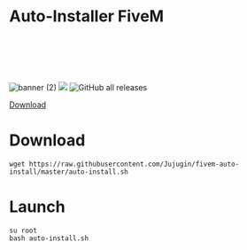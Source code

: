 # Auto-Installer FiveM
                                                                                                                                                        
                                                                                                                                                        

![banner (2)](https://user-images.githubusercontent.com/57915436/120077946-39692780-c0ad-11eb-9f1b-9ae2daaeffa7.png)
<a href="https://discord.gg/8kecDPvAAx"><img src="https://discordapp.com/api/guilds/848236715961352242/widget.png" /></a>
<img alt="GitHub all releases" src="https://img.shields.io/github/downloads/Jujugin/fivem-auto-install/total">
<!-- Place this tag where you want the button to render. -->
<a class="github-button" href="https://github.com/Jujugin/fivem-auto-install/archive/HEAD.zip" data-icon="octicon-download" aria-label="Download Jujugin/fivem-auto-install on GitHub">Download</a>

# Download

```wget https://raw.githubusercontent.com/Jujugin/fivem-auto-install/master/auto-install.sh```

# Launch

```su root```<br/>
```bash auto-install.sh``` 










